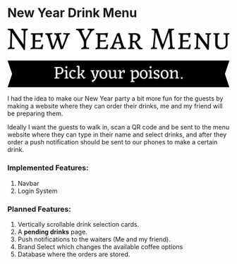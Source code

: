 # New Year Drink Menu

![New Year Menu, Pick your poison.](https://raw.githubusercontent.com/Sparkpy/nydrinkmenu/main/images/logo.png)

I had the idea to make our New Year party a bit more fun for the guests by making a website where they can order their drinks, me and my friend will be preparing them. 

Ideally I want the guests to walk in, scan a QR code and be sent to the menu website where they can type in their name and select drinks, and after they order a push notification should be sent to our phones to make a certain drink.

### Implemented Features:
1. Navbar
2. Login System

### Planned Features:
1. Vertically scrollable drink selection cards.
2. A **pending drinks** page.
3. Push notifications to the waiters (Me and my friend).
4. Brand Select which changes the available coffee options
5. Database where the orders are stored.